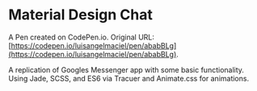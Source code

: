 # Material Design Chat

A Pen created on CodePen.io. Original URL: [https://codepen.io/luisangelmaciel/pen/ababBLg](https://codepen.io/luisangelmaciel/pen/ababBLg).

A replication of Googles Messenger app with some basic functionality. Using Jade, SCSS, and ES6 via Tracuer and Animate.css for animations.